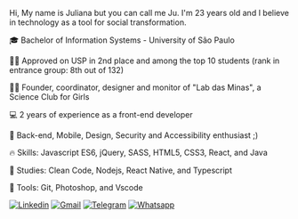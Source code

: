 
Hi, My name is Juliana but you can call me Ju. 
I'm 23 years old and I believe in technology as a tool for social transformation.

🎓  Bachelor of Information Systems - University of São Paulo

👩‍🎓  Approved on USP in 2nd place and among the top 10 students (rank in entrance group: 8th out of 132)

👩‍💻  Founder, coordinator, designer and monitor of "Lab das Minas", a Science Club for Girls 

💻  2 years of experience as a front-end developer

🌱  Back-end, Mobile, Design, Security and Accessibility enthusiast ;)

🔥  Skills: Javascript ES6, jQuery, SASS, HTML5, CSS3, React, and Java

🔨  Studies: Clean Code, Nodejs, React Native, and Typescript

🔧  Tools: Git, Photoshop, and Vscode

[![Linkedin](https://img.shields.io/badge/LinkedIn-0077B5?style=for-the-badge&logo=linkedin&logoColor=white)](https://www.linkedin.com/in/jubrito/)
[![Gmail](https://img.shields.io/badge/Gmail-D14836?style=for-the-badge&logo=gmail&logoColor=white)](mailto:jubrito@alumni.usp.br) 
[![Telegram](https://img.shields.io/badge/Telegram-2CA5E0?style=for-the-badge&logo=telegram&logoColor=white)](https://t.me/juwitzke) 
[![Whatsapp](https://img.shields.io/badge/WhatsApp-25D366?style=for-the-badge&logo=whatsapp&logoColor=white)](https://api.whatsapp.com/send?phone=5511998959941) 

<!--
**jubrito/jubrito** is a ✨ _special_ ✨ repository because its `README.md` (this file) appears on your GitHub profile.

Here are some ideas to get you started:

- 🔭 I’m currently working on ...
- 🌱 I’m currently learning ...
- 👯 I’m looking to collaborate on ...
- 🤔 I’m looking for help with ...
- 💬 Ask me about ...
- 📫 How to reach me: ...
- 😄 Pronouns: ...
- ⚡ Fun fact: ...


Since I was a child, I have witnessed injustice among socioeconomic classes and inequality between men and women. Knowing the future would be guided by the presence of technology, I completed a degree in Information Systems at the University of São Paulo (EACH-USP) to do my part and help the world be a fairer place.

I founded a Science Club for Girls inside the University named “Lab das Minas” and acted as the coordinator, designer, and monitor, holding weekly meetings in the East Zone of São Paulo. 

We encouraged young females to adjust their male-dominated stereotyped views of the technological field, providing them a safe environment with tools to create codes and experiments. We aimed to prevent their gender and financial situation from hampering their path to become programmers and scientists. Now, my long-term goal is to achieve the same equality and female involvement worldwide.

Besides having two years of experience as a front-end developer, I have dedicated my studies to full-stack and mobile technologies, as the understanding of the big picture provides me with tools to understand the complete system and write code more efficiently (but also because I find it very interesting) ;) 

With my belief in technology as a tool for social transformation, I keep myself motivated to continue evolving my knowledge on the field to identify opportunities to impact society and the environment positively.
-->
